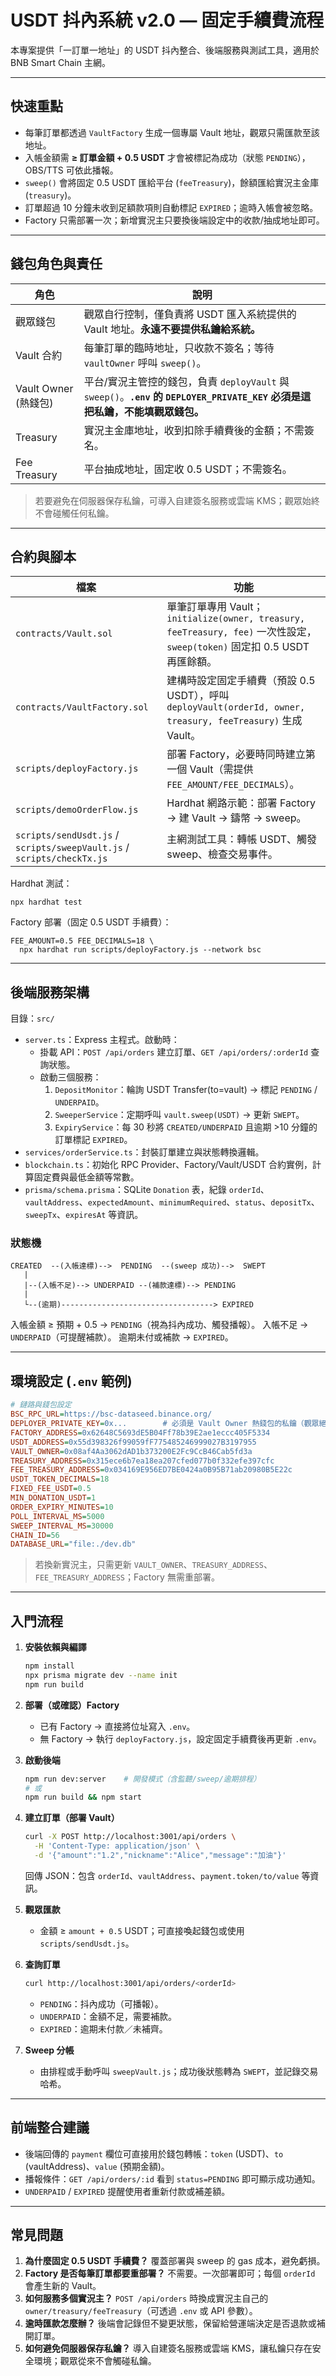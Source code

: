 # USDT 抖內系統 v2.0 — 固定手續費流程

本專案提供「一訂單一地址」的 USDT 抖內整合、後端服務與測試工具，適用於 BNB Smart Chain 主網。

---

## 快速重點
- 每筆訂單都透過 `VaultFactory` 生成一個專屬 Vault 地址，觀眾只需匯款至該地址。
- 入帳金額需 **≥ 訂單金額 + 0.5 USDT** 才會被標記為成功（狀態 `PENDING`），OBS/TTS 可依此播報。
- `sweep()` 會將固定 0.5 USDT 匯給平台 (`feeTreasury`)，餘額匯給實況主金庫 (`treasury`)。
- 訂單超過 10 分鐘未收到足額款項則自動標記 `EXPIRED`；逾時入帳會被忽略。
- Factory 只需部署一次；新增實況主只要換後端設定中的收款/抽成地址即可。

---

## 錢包角色與責任
| 角色 | 說明 |
|------|------|
| 觀眾錢包 | 觀眾自行控制，僅負責將 USDT 匯入系統提供的 Vault 地址。**永遠不要提供私鑰給系統。** |
| Vault 合約 | 每筆訂單的臨時地址，只收款不簽名；等待 `vaultOwner` 呼叫 `sweep()`。 |
| Vault Owner (熱錢包) | 平台/實況主管控的錢包，負責 `deployVault` 與 `sweep()`。**`.env` 的 `DEPLOYER_PRIVATE_KEY` 必須是這把私鑰，不能填觀眾錢包。** |
| Treasury | 實況主金庫地址，收到扣除手續費後的金額；不需簽名。 |
| Fee Treasury | 平台抽成地址，固定收 0.5 USDT；不需簽名。 |

> 若要避免在伺服器保存私鑰，可導入自建簽名服務或雲端 KMS；觀眾始終不會碰觸任何私鑰。

---

## 合約與腳本

| 檔案 | 功能 |
|------|------|
| `contracts/Vault.sol` | 單筆訂單專用 Vault；`initialize(owner, treasury, feeTreasury, fee)` 一次性設定，`sweep(token)` 固定扣 0.5 USDT 再匯餘額。 |
| `contracts/VaultFactory.sol` | 建構時設定固定手續費（預設 0.5 USDT），呼叫 `deployVault(orderId, owner, treasury, feeTreasury)` 生成 Vault。 |
| `scripts/deployFactory.js` | 部署 Factory，必要時同時建立第一個 Vault（需提供 `FEE_AMOUNT/FEE_DECIMALS`）。 |
| `scripts/demoOrderFlow.js` | Hardhat 網路示範：部署 Factory → 建 Vault → 鑄幣 → sweep。 |
| `scripts/sendUsdt.js` / `scripts/sweepVault.js` / `scripts/checkTx.js` | 主網測試工具：轉帳 USDT、觸發 sweep、檢查交易事件。 |

Hardhat 測試：
```
npx hardhat test
```

Factory 部署（固定 0.5 USDT 手續費）：
```
FEE_AMOUNT=0.5 FEE_DECIMALS=18 \
  npx hardhat run scripts/deployFactory.js --network bsc
```

---

## 後端服務架構

目錄：`src/`

- `server.ts`：Express 主程式。啟動時：
  - 掛載 API：`POST /api/orders` 建立訂單、`GET /api/orders/:orderId` 查詢狀態。
  - 啟動三個服務：
    1. `DepositMonitor`：輪詢 USDT Transfer(to=vault) → 標記 `PENDING` / `UNDERPAID`。
    2. `SweeperService`：定期呼叫 `vault.sweep(USDT)` → 更新 `SWEPT`。
    3. `ExpiryService`：每 30 秒將 `CREATED/UNDERPAID` 且逾期 >10 分鐘的訂單標記 `EXPIRED`。
- `services/orderService.ts`：封裝訂單建立與狀態轉換邏輯。
- `blockchain.ts`：初始化 RPC Provider、Factory/Vault/USDT 合約實例，計算固定費與最低金額等常數。
- `prisma/schema.prisma`：SQLite `Donation` 表，紀錄 `orderId`、`vaultAddress`、`expectedAmount`、`minimumRequired`、`status`、`depositTx`、`sweepTx`、`expiresAt` 等資訊。

### 狀態機
```
CREATED  --(入帳達標)-->  PENDING  --(sweep 成功)-->  SWEPT
   |                              
   |--(入帳不足)--> UNDERPAID --(補款達標)--> PENDING
   |                              
   └--(逾期)----------------------------------> EXPIRED
```
入帳金額 ≥ 預期 + 0.5 → `PENDING`（視為抖內成功、觸發播報）。
入帳不足 → `UNDERPAID`（可提醒補款）。
逾期未付或補款 → `EXPIRED`。

---

## 環境設定 (`.env` 範例)

```ini
# 鏈路與錢包設定
BSC_RPC_URL=https://bsc-dataseed.binance.org/
DEPLOYER_PRIVATE_KEY=0x...        # 必須是 Vault Owner 熱錢包的私鑰（觀眾絕不能填）
FACTORY_ADDRESS=0x62648C5693dE5B04Ff78b39E2ae1eccc405F5334
USDT_ADDRESS=0x55d398326f99059fF775485246999027B3197955
VAULT_OWNER=0x08af4Aa3062dAD1b373200E2Fc9CcB46Cab5fd3a
TREASURY_ADDRESS=0x315ece6b7ea18ea207cfed077b0f332efe397cfc
FEE_TREASURY_ADDRESS=0x034169E956ED7BE0424a0B95B71ab20980B5E22c
USDT_TOKEN_DECIMALS=18
FIXED_FEE_USDT=0.5
MIN_DONATION_USDT=1
ORDER_EXPIRY_MINUTES=10
POLL_INTERVAL_MS=5000
SWEEP_INTERVAL_MS=30000
CHAIN_ID=56
DATABASE_URL="file:./dev.db"
```
> 若換新實況主，只需更新 `VAULT_OWNER`、`TREASURY_ADDRESS`、`FEE_TREASURY_ADDRESS`；Factory 無需重部署。

---

## 入門流程

1. **安裝依賴與編譯**
   ```bash
   npm install
   npx prisma migrate dev --name init
   npm run build
   ```

2. **部署（或確認）Factory**
   - 已有 Factory → 直接將位址寫入 `.env`。
   - 無 Factory → 執行 `deployFactory.js`，設定固定手續費後再更新 `.env`。

3. **啟動後端**
   ```bash
   npm run dev:server    # 開發模式（含監聽/sweep/逾期排程）
   # 或
   npm run build && npm start
   ```

4. **建立訂單（部署 Vault）**
   ```bash
   curl -X POST http://localhost:3001/api/orders \
     -H 'Content-Type: application/json' \
     -d '{"amount":"1.2","nickname":"Alice","message":"加油"}'
   ```
   回傳 JSON：包含 `orderId`、`vaultAddress`、`payment.token/to/value` 等資訊。

5. **觀眾匯款**
   - 金額 ≥ `amount + 0.5` USDT；可直接喚起錢包或使用 `scripts/sendUsdt.js`。

6. **查詢訂單**
   ```bash
   curl http://localhost:3001/api/orders/<orderId>
   ```
   - `PENDING`：抖內成功（可播報）。
   - `UNDERPAID`：金額不足，需要補款。
   - `EXPIRED`：逾期未付款／未補齊。

7. **Sweep 分帳**
   - 由排程或手動呼叫 `sweepVault.js`；成功後狀態轉為 `SWEPT`，並記錄交易哈希。

---

## 前端整合建議
- 後端回傳的 `payment` 欄位可直接用於錢包轉帳：`token` (USDT)、`to` (vaultAddress)、`value` (預期金額)。
- 播報條件：`GET /api/orders/:id` 看到 `status=PENDING` 即可顯示成功通知。
- `UNDERPAID` / `EXPIRED` 提醒使用者重新付款或補差額。

---

## 常見問題
1. **為什麼固定 0.5 USDT 手續費？** 覆蓋部署與 sweep 的 gas 成本，避免虧損。
2. **Factory 是否每筆訂單都要重部署？** 不需要。一次部署即可；每個 `orderId` 會產生新的 Vault。
3. **如何服務多個實況主？** `POST /api/orders` 時換成實況主自己的 `owner/treasury/feeTreasury`（可透過 `.env` 或 API 參數）。
4. **逾時匯款怎麼辦？** 後端會記錄但不變更狀態，保留給營運端決定是否退款或補開訂單。
5. **如何避免伺服器保存私鑰？** 導入自建簽名服務或雲端 KMS，讓私鑰只存在安全環境；觀眾從來不會觸碰私鑰。

